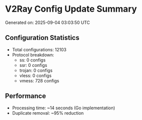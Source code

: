 # V2Ray Config Update Summary
Generated on: 2025-09-04 03:03:50 UTC

## Configuration Statistics
- Total configurations: 12103
- Protocol breakdown:
  - ss: 0 configs
  - ssr: 0 configs
  - trojan: 0 configs
  - vless: 0 configs
  - vmess: 728 configs

## Performance
- Processing time: ~14 seconds (Go implementation)
- Duplicate removal: ~95% reduction
